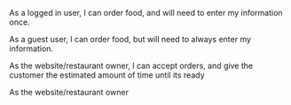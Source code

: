 As a logged in user, I can order food, and will need to enter my information once.

As a guest user, I can order food, but will need to always enter my information.

As the website/restaurant owner, I can accept orders, and give the customer the estimated amount of time until its ready

As the website/restaurant owner